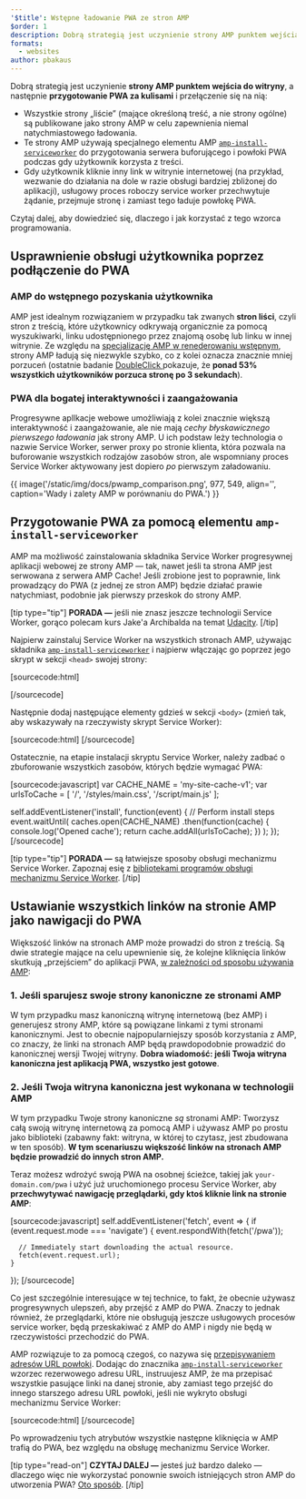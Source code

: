 ```yaml
---
'$title': Wstępne ładowanie PWA ze stron AMP
$order: 1
description: Dobrą strategią jest uczynienie strony AMP punktem wejścia do witryny, a następnie rozgrzanie PWA za kulisami i przełączenie na...
formats:
  - websites
author: pbakaus
---
```


Dobrą strategią jest uczynienie **strony AMP punktem wejścia do witryny**, a następnie **przygotowanie PWA za kulisami** i przełączenie się na nią:

- Wszystkie strony „liście” (mające określoną treść, a nie strony ogólne) są publikowane jako strony AMP w celu zapewnienia niemal natychmiastowego ładowania.
- Te strony AMP używają specjalnego elementu AMP [`amp-install-serviceworker`](../../../documentation/components/reference/amp-install-serviceworker.md) do przygotowania serwera buforującego i powłoki PWA podczas gdy użytkownik korzysta z treści.
- Gdy użytkownik kliknie inny link w witrynie internetowej (na przykład, wezwanie do działania na dole w razie obsługi bardziej zbliżonej do aplikacji), usługowy proces roboczy service worker przechwytuje żądanie, przejmuje stronę i zamiast tego ładuje powłokę PWA.

Czytaj dalej, aby dowiedzieć się, dlaczego i jak korzystać z tego wzorca programowania.

## Usprawnienie obsługi użytkownika poprzez podłączenie do PWA

### AMP do wstępnego pozyskania użytkownika

AMP jest idealnym rozwiązaniem w przypadku tak zwanych **stron liści**, czyli stron z treścią, które użytkownicy odkrywają organicznie za pomocą wyszukiwarki, linku udostępnionego przez znajomą osobę lub linku w innej witrynie. Ze względu na [specjalizację AMP w renederowaniu wstępnym](../../../about/how-amp-works.html), strony AMP ładują się niezwykle szybko, co z kolei oznacza znacznie mniej porzuceń (ostatnie badanie [DoubleClick ](https://www.doubleclickbygoogle.com/articles/mobile-speed-matters/) pokazuje, że **ponad 53% wszystkich użytkowników porzuca stronę po 3 sekundach**).

### PWA dla bogatej interaktywności i zaangażowania

Progresywne apllkacje webowe umożliwiają z kolei znacznie większą interaktywność i zaangażowanie, ale nie mają _cechy błyskawicznego pierwszego ładowania_ jak strony AMP. U ich podstaw leży technologia o nazwie Service Worker, serwer proxy po stronie klienta, która pozwala na buforowanie wszystkich rodzajów zasobów stron, ale wspomniany proces Service Worker aktywowany jest dopiero _po_ pierwszym załadowaniu.

{{ image('/static/img/docs/pwamp_comparison.png', 977, 549, align='', caption='Wady i zalety AMP w porównaniu do PWA.') }}

## Przygotowanie PWA za pomocą elementu `amp-install-serviceworker`

AMP ma możliwość zainstalowania składnika Service Worker progresywnej aplikacji webowej ze strony AMP — tak, nawet jeśli ta strona AMP jest serwowana z serwera AMP Cache! Jeśli zrobione jest to poprawnie, link prowadzący do PWA (z jednej ze stron AMP) będzie działać prawie natychmiast, podobnie jak pierwszy przeskok do strony AMP.

[tip type="tip"] **PORADA —** jeśli nie znasz jeszcze technologii Service Worker, gorąco polecam kurs Jake'a Archibalda na temat [Udacity](https://www.udacity.com/course/offline-web-applications--ud899). [/tip]

Najpierw zainstaluj Service Worker na wszystkich stronach AMP, używając składnika [`amp-install-serviceworker`](../../../documentation/components/reference/amp-install-serviceworker.md) i najpierw włączając go poprzez jego skrypt w sekcji `<head>` swojej strony:

[sourcecode:html]

<script async custom-element="amp-install-serviceworker"
  src="https://ampjs.org/v0/amp-install-serviceworker-0.1.js"></script>

[/sourcecode]

Następnie dodaj następujące elementy gdzieś w sekcji `<body>` (zmień tak, aby wskazywały na rzeczywisty skrypt Service Worker):

[sourcecode:html]
<amp-install-serviceworker
      src="https://www.your-domain.com/serviceworker.js"
      layout="nodisplay">
</amp-install-serviceworker>
[/sourcecode]

Ostatecznie, na etapie instalacji skryptu Service Worker, należy zadbać o zbuforowanie wszystkich zasobów, których będzie wymagać PWA:

[sourcecode:javascript]
var CACHE_NAME = 'my-site-cache-v1';
var urlsToCache = [
'/',
'/styles/main.css',
'/script/main.js'
];

self.addEventListener('install', function(event) {
// Perform install steps
event.waitUntil(
caches.open(CACHE_NAME)
.then(function(cache) {
console.log('Opened cache');
return cache.addAll(urlsToCache);
})
);
});
[/sourcecode]

[tip type="tip"] **PORADA —** są łatwiejsze sposoby obsługi mechanizmu Service Worker. Zapoznaj esię z [bibliotekami programów obsługi mechanizmu Service Worker](https://github.com/GoogleChrome/sw-helpers). [/tip]

## Ustawianie wszystkich linków na stronie AMP jako nawigacji do PWA

Większość linków na stronach AMP może prowadzi do stron z treścią. Są dwie strategie mające na celu upewnienie się, że kolejne kliknięcia linków skutkują „przejściem” do aplikacji PWA, [w zależności od sposobu używania AMP](../../../documentation/guides-and-tutorials/optimize-measure/discovery.md):

### 1. Jeśli sparujesz swoje strony kanoniczne ze stronami AMP

W tym przypadku masz kanoniczną witrynę internetową (bez AMP) i generujesz strony AMP, które są powiązane linkami z tymi stronami kanonicznymi. Jest to obecnie najpopularniejszy sposób korzystania z AMP, co znaczy, że linki na stronach AMP będą prawdopodobnie prowadzić do kanonicznej wersji Twojej witryny. **Dobra wiadomość: jeśli Twoja witryna kanoniczna jest aplikacją PWA, wszystko jest gotowe**.

### 2. Jeśli Twoja witryna kanoniczna jest wykonana w technologii AMP

W tym przypadku Twoje strony kanoniczne _są_ stronami AMP: Tworzysz całą swoją witrynę internetową za pomocą AMP i używasz AMP po prostu jako biblioteki (zabawny fakt: witryna, w której to czytasz, jest zbudowana w ten sposób). **W tym scenariuszu większość linków na stronach AMP będzie prowadzić do innych stron AMP.**

Teraz możesz wdrożyć swoją PWA na osobnej ścieżce, takiej jak `your-domain.com/pwa` i użyć już uruchomionego procesu Service Worker, aby <strong>przechwytywać nawigację przeglądarki, gdy ktoś kliknie link na stronie AMP</strong>:

[sourcecode:javascript]
self.addEventListener('fetch', event => {
if (event.request.mode === 'navigate') {
event.respondWith(fetch('/pwa'));

      // Immediately start downloading the actual resource.
      fetch(event.request.url);
    }

});
[/sourcecode]

Co jest szczególnie interesujące w tej technice, to fakt, że obecnie używasz progresywnych ulepszeń, aby przejść z AMP do PWA. Znaczy to jednak również, że przeglądarki, które nie obsługują jeszcze usługowych procesów service worker, będą przeskakiwać z AMP do AMP i nigdy nie będą w rzeczywistości przechodzić do PWA.

AMP rozwiązuje to za pomocą czegoś, co nazywa się [przepisywaniem adresów URL powłoki](../../../documentation/components/reference/amp-install-serviceworker.md#shell-url-rewrite). Dodając do znacznika [`amp-install-serviceworker`](../../../documentation/components/reference/amp-install-serviceworker.md) wzorzec rezerwowego adresu URL, instruujesz AMP, że ma przepisać wszystkie pasujące linki na danej stronie, aby zamiast tego przejść do innego starszego adresu URL powłoki, jeśli nie wykryto obsługi mechanizmu Service Worker:

[sourcecode:html]
<amp-install-serviceworker
      src="https://www.your-domain.com/serviceworker.js"
      layout="nodisplay"
      data-no-service-worker-fallback-url-match=".*"
      data-no-service-worker-fallback-shell-url="https://www.your-domain.com/pwa">
</amp-install-serviceworker>
[/sourcecode]

Po wprowadzeniu tych atrybutów wszystkie następne kliknięcia w AMP trafią do PWA, bez względu na obsługę mechanizmu Service Worker.

[tip type="read-on"] **CZYTAJ DALEJ —** jesteś już bardzo daleko — dlaczego więc nie wykorzystać ponownie swoich istniejących stron AMP do utworzenia PWA? [Oto sposób](amp-in-pwa.md). [/tip]
